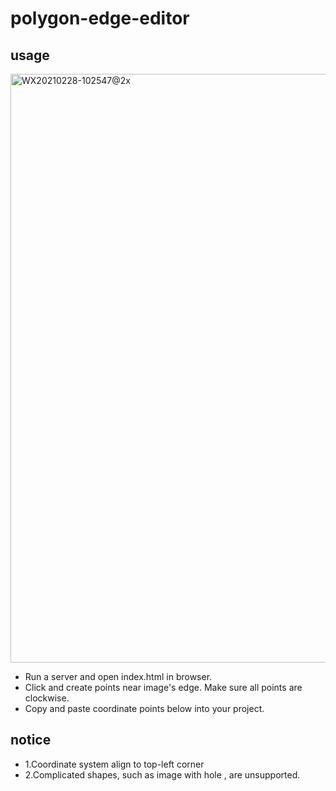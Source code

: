 # polygon-edge-editor

## usage
<img width="942" alt="WX20210228-102547@2x" src="https://user-images.githubusercontent.com/34769581/109405845-65daae00-79af-11eb-9f7a-b7aabadaa461.png">

- Run a server and open index.html in browser.
- Click and create points near image's edge. Make sure all points are clockwise.
- Copy and paste coordinate points below into your project.

## notice
- 1.Coordinate system align to top-left corner
- 2.Complicated shapes, such as image with hole , are unsupported.
